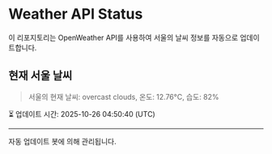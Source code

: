 
# Weather API Status

이 리포지토리는 OpenWeather API를 사용하여 서울의 날씨 정보를 자동으로 업데이트합니다.

## 현재 서울 날씨
> 서울의 현재 날씨: overcast clouds, 온도: 12.76°C, 습도: 82%

⏳ 업데이트 시간: 2025-10-26 04:50:40 (UTC)

---
자동 업데이트 봇에 의해 관리됩니다.
